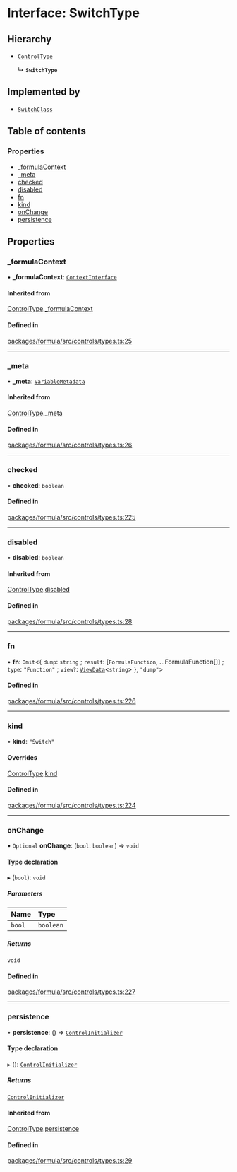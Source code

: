 # Interface: SwitchType

## Hierarchy

- [`ControlType`](ControlType.md)

  ↳ **`SwitchType`**

## Implemented by

- [`SwitchClass`](../classes/SwitchClass.md)

## Table of contents

### Properties

- [\_formulaContext](SwitchType.md#_formulacontext)
- [\_meta](SwitchType.md#_meta)
- [checked](SwitchType.md#checked)
- [disabled](SwitchType.md#disabled)
- [fn](SwitchType.md#fn)
- [kind](SwitchType.md#kind)
- [onChange](SwitchType.md#onchange)
- [persistence](SwitchType.md#persistence)

## Properties

### <a id="_formulacontext" name="_formulacontext"></a> \_formulaContext

• **\_formulaContext**: [`ContextInterface`](ContextInterface.md)

#### Inherited from

[ControlType](ControlType.md).[\_formulaContext](ControlType.md#_formulacontext)

#### Defined in

[packages/formula/src/controls/types.ts:25](https://github.com/mashcard/mashcard/blob/main/packages/formula/src/controls/types.ts#L25)

---

### <a id="_meta" name="_meta"></a> \_meta

• **\_meta**: [`VariableMetadata`](VariableMetadata.md)

#### Inherited from

[ControlType](ControlType.md).[\_meta](ControlType.md#_meta)

#### Defined in

[packages/formula/src/controls/types.ts:26](https://github.com/mashcard/mashcard/blob/main/packages/formula/src/controls/types.ts#L26)

---

### <a id="checked" name="checked"></a> checked

• **checked**: `boolean`

#### Defined in

[packages/formula/src/controls/types.ts:225](https://github.com/mashcard/mashcard/blob/main/packages/formula/src/controls/types.ts#L225)

---

### <a id="disabled" name="disabled"></a> disabled

• **disabled**: `boolean`

#### Inherited from

[ControlType](ControlType.md).[disabled](ControlType.md#disabled)

#### Defined in

[packages/formula/src/controls/types.ts:28](https://github.com/mashcard/mashcard/blob/main/packages/formula/src/controls/types.ts#L28)

---

### <a id="fn" name="fn"></a> fn

• **fn**: `Omit`<{ `dump`: `string` ; `result`: [`FormulaFunction`, ...FormulaFunction[]] ; `type`: `"Function"` ; `view?`: [`ViewData`](ViewData.md)<`string`\> }, `"dump"`\>

#### Defined in

[packages/formula/src/controls/types.ts:226](https://github.com/mashcard/mashcard/blob/main/packages/formula/src/controls/types.ts#L226)

---

### <a id="kind" name="kind"></a> kind

• **kind**: `"Switch"`

#### Overrides

[ControlType](ControlType.md).[kind](ControlType.md#kind)

#### Defined in

[packages/formula/src/controls/types.ts:224](https://github.com/mashcard/mashcard/blob/main/packages/formula/src/controls/types.ts#L224)

---

### <a id="onchange" name="onchange"></a> onChange

• `Optional` **onChange**: (`bool`: `boolean`) => `void`

#### Type declaration

▸ (`bool`): `void`

##### Parameters

| Name   | Type      |
| :----- | :-------- |
| `bool` | `boolean` |

##### Returns

`void`

#### Defined in

[packages/formula/src/controls/types.ts:227](https://github.com/mashcard/mashcard/blob/main/packages/formula/src/controls/types.ts#L227)

---

### <a id="persistence" name="persistence"></a> persistence

• **persistence**: () => [`ControlInitializer`](ControlInitializer.md)

#### Type declaration

▸ (): [`ControlInitializer`](ControlInitializer.md)

##### Returns

[`ControlInitializer`](ControlInitializer.md)

#### Inherited from

[ControlType](ControlType.md).[persistence](ControlType.md#persistence)

#### Defined in

[packages/formula/src/controls/types.ts:29](https://github.com/mashcard/mashcard/blob/main/packages/formula/src/controls/types.ts#L29)
